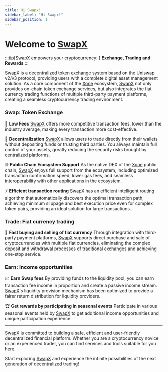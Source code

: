 ```yaml
---
title: Hi Swapx!
sidebar_label: "Hi Swapx!"
sidebar_position: 1
---
```


# Welcome to [SwapX](https://swapx.exchange/en)

:::tip[[SwapX](https://swapx.exchange/en) empowers your cryptocurrency: ]
**Exchange, Trading and Rewards**
:::

[SwapX](https://swapx.exchange/en) is a decentralized token exchange system based on the [Uniswap](https://app.uniswap.org/) v2/v3 protocol, providing users with a complete digital asset management solution. As a core component of the [Xone](https://xone.org) ecosystem, [SwapX](https://swapx.exchange/en) not only provides on-chain token exchange services, but also integrates the fiat currency trading functions of multiple third-party payment platforms, creating a seamless cryptocurrency trading environment.

### Swap: Token Exchange

🔄 **Low Fees**
[SwapX](https://swapx.exchange/en) offers more competitive transaction fees, lower than the industry average, making every transaction more cost-effective.

🔐 **Decentralization**
[SwapX](https://swapx.exchange/en) allows users to trade directly from their wallets without depositing funds or trusting third parties. You always maintain full control of your assets, greatly reducing the security risks brought by centralized platforms.

🌐 **Public Chain Ecosystem Support**
As the native DEX of the [Xone](https://xone.org) public chain, [SwapX](https://swapx.exchange/en) enjoys full support from the ecosystem, including optimized transaction confirmation speed, lower gas fees, and seamless interoperability with other applications in the ecosystem.

⚡ **Efficient transaction routing**
[SwapX](https://swapx.exchange/en) has an efficient intelligent routing algorithm that automatically discovers the optimal transaction path, achieving minimum slippage and best execution price even for complex token pairs, providing an ideal solution for large transactions.

### Trade: Fiat currency trading

💱 **Fast buying and selling of fiat currency**
Through integration with third-party payment platforms, [SwapX](https://swapx.exchange/en) supports direct purchase and sale of cryptocurrencies with multiple fiat currencies, eliminating the complex deposit and withdrawal processes of traditional exchanges and achieving one-stop service.

### Earn: Income opportunities

📈 **Earn Swap fees**
By providing funds to the liquidity pool, you can earn transaction fee income in proportion and create a passive income stream. [SwapX](https://swapx.exchange/en)'s liquidity provision mechanism has been optimized to provide a fairer return distribution for liquidity providers.

🏆 **Get rewards by participating in seasonal events**
Participate in various seasonal events held by [SwapX](https://swapx.exchange/en) to get additional income opportunities and unique participation experience.

---

[SwapX](https://swapx.exchange/en) is committed to building a safe, efficient and user-friendly decentralized financial platform. Whether you are a cryptocurrency novice or an experienced trader, you can find services and tools suitable for you here.

Start exploring [SwapX](https://swapx.exchange/en) and experience the infinite possibilities of the next generation of decentralized trading!